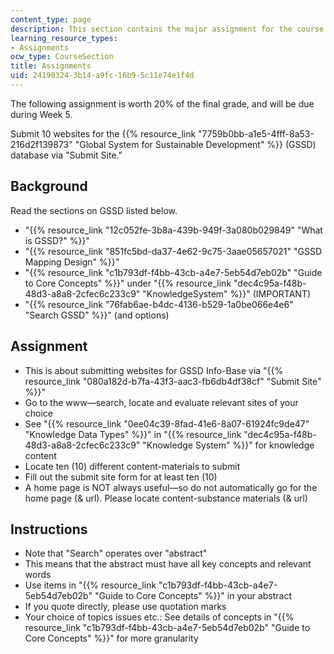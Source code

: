 ```yaml
---
content_type: page
description: This section contains the major assignment for the course.
learning_resource_types:
- Assignments
ocw_type: CourseSection
title: Assignments
uid: 24190324-3b14-a9fc-16b9-5c11e74e1f4d
---
```


The following assignment is worth 20% of the final grade, and will be due during Week 5.

Submit 10 websites for the {{% resource_link "7759b0bb-a1e5-4fff-8a53-216d2f139873" "Global System for Sustainable Development" %}} (GSSD) database via "Submit Site."

Background
----------

Read the sections on GSSD listed below.

*   "{{% resource_link "12c052fe-3b8a-439b-949f-3a080b029849" "What is GSSD?" %}}"
*   "{{% resource_link "851fc5bd-da37-4e62-9c75-3aae05657021" "GSSD Mapping Design" %}}"
*   "{{% resource_link "c1b793df-f4bb-43cb-a4e7-5eb54d7eb02b" "Guide to Core Concepts" %}}" under "{{% resource_link "dec4c95a-f48b-48d3-a8a8-2cfec6c233c9" "KnowledgeSystem" %}}" (IMPORTANT)
*   "{{% resource_link "76fab6ae-b4dc-4136-b529-1a0be066e4e6" "Search GSSD" %}}" (and options)

Assignment
----------

*   This is about submitting websites for GSSD Info-Base via "{{% resource_link "080a182d-b7fa-43f3-aac3-fb6db4df38cf" "Submit Site" %}}"
*   Go to the www—search, locate and evaluate relevant sites of your choice
*   See "{{% resource_link "0ee04c39-8fad-41e6-8a07-61924fc9de47" "Knowledge Data Types" %}}" in "{{% resource_link "dec4c95a-f48b-48d3-a8a8-2cfec6c233c9" "Knowledge System" %}}" for knowledge content
*   Locate ten (10) different content-materials to submit
*   Fill out the submit site form for at least ten (10)
*   A home page is NOT always useful—so do not automatically go for the home page (& url). Please locate content-substance materials (& url)

Instructions
------------

*   Note that "Search" operates over "abstract"
*   This means that the abstract must have all key concepts and relevant words
*   Use items in "{{% resource_link "c1b793df-f4bb-43cb-a4e7-5eb54d7eb02b" "Guide to Core Concepts" %}}" in your abstract
*   If you quote directly, please use quotation marks
*   Your choice of topics issues etc.: See details of concepts in "{{% resource_link "c1b793df-f4bb-43cb-a4e7-5eb54d7eb02b" "Guide to Core Concepts" %}}" for more granularity